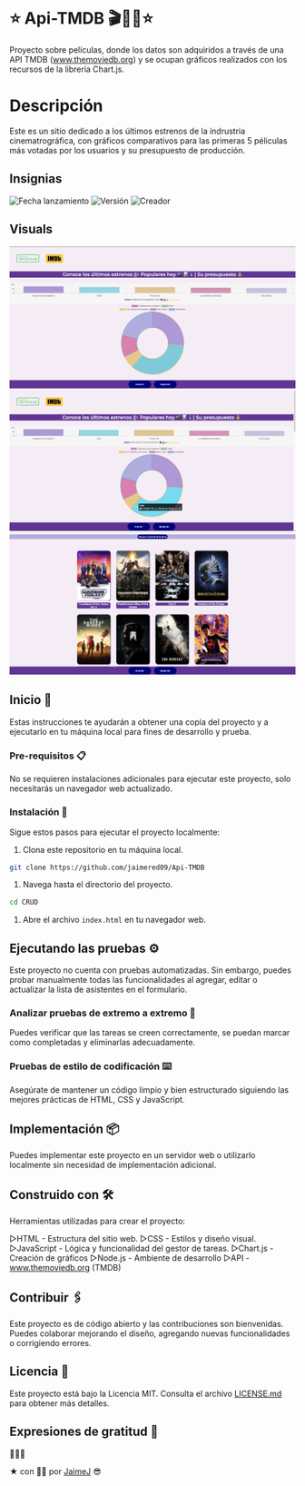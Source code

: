 # ⭐️ Api-TMDB 🎬🎥🍿⭐️

Proyecto sobre películas, donde los datos son adquiridos a través de una API TMDB (www.themoviedb.org) y se ocupan gráficos realizados con los recursos de la librería Chart.js.

# Descripción

Este es un sitio dedicado a los últimos estrenos de la indrustria cinematrográfica, con gráficos comparativos para las primeras 5 péliculas más votadas por los usuarios y su presupuesto de producción.

## Insignias

![Fecha lanzamiento](https://img.shields.io/badge/release%20date-15%20July-green)
![Versión](https://img.shields.io/badge/versión-1.0-blue)
![Creador](https://img.shields.io/badge/build-jaimered09-red)

## Visuals


<img src="assets/images/print1.png" alt="print1">
<img src="assets/images/print2.png" alt="print2">
<img src="assets/images/print3.png" alt="print3">

## Inicio 🚀

Estas instrucciones te ayudarán a obtener una copia del proyecto y a ejecutarlo en tu máquina local para fines de desarrollo y prueba.

### Pre-requisitos 📋

No se requieren instalaciones adicionales para ejecutar este proyecto, solo necesitarás un navegador web actualizado.

### Instalación 🔧

Sigue estos pasos para ejecutar el proyecto localmente:

1. Clona este repositorio en tu máquina local.

```bash
git clone https://github.com/jaimered09/Api-TMDB
```

1. Navega hasta el directorio del proyecto.

```bash
cd CRUD
```

1. Abre el archivo `index.html` en tu navegador web.

## Ejecutando las pruebas ⚙️

Este proyecto no cuenta con pruebas automatizadas. Sin embargo, puedes probar manualmente todas las funcionalidades al agregar, editar o actualizar la lista de asistentes en el formulario.

### Analizar pruebas de extremo a extremo 🔩

Puedes verificar que las tareas se creen correctamente, se puedan marcar como completadas y eliminarlas adecuadamente.

### Pruebas de estilo de codificación ⌨️

Asegúrate de mantener un código limpio y bien estructurado siguiendo las mejores prácticas de HTML, CSS y JavaScript.

## Implementación 📦

Puedes implementar este proyecto en un servidor web o utilizarlo localmente sin necesidad de implementación adicional.

## Construido con 🛠️

Herramientas utilizadas para crear el proyecto:

  ▷HTML - Estructura del sitio web.
  ▷CSS - Estilos y diseño visual.
  ▷JavaScript - Lógica y funcionalidad del gestor de tareas.
  ▷Chart.js - Creación de gráficos
  ▷Node.js - Ambiente de desarrollo
  ▷API - www.themoviedb.org (TMDB)

## Contribuir 🖇️

Este proyecto es de código abierto y las contribuciones son bienvenidas. Puedes colaborar mejorando el diseño, agregando nuevas funcionalidades o corrigiendo errores.

## Licencia 📄

Este proyecto está bajo la Licencia MIT. Consulta el archivo [LICENSE.md](LICENSE.md) para obtener más detalles.

## Expresiones de gratitud 🎁

🍻🍻🍻

 ️★ con 🙌🏼 por [JaimeJ](https://github.com/jaimered09) 😎
